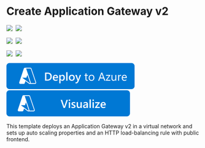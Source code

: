 # Create Application Gateway v2

<IMG SRC="https://azurequickstartsservice.blob.core.windows.net/badges/101-application-gateway-v2-autoscale-create/PublicLastTestDate.svg" />&nbsp;
<IMG SRC="https://azurequickstartsservice.blob.core.windows.net/badges/101-application-gateway-v2-autoscale-create/PublicDeployment.svg" />&nbsp;

<IMG SRC="https://azurequickstartsservice.blob.core.windows.net/badges/101-application-gateway-v2-autoscale-create/FairfaxLastTestDate.svg" />&nbsp;
<IMG SRC="https://azurequickstartsservice.blob.core.windows.net/badges/101-application-gateway-v2-autoscale-create/FairfaxDeployment.svg" />&nbsp;

<IMG SRC="https://azurequickstartsservice.blob.core.windows.net/badges/101-application-gateway-v2-autoscale-create/BestPracticeResult.svg" />&nbsp;
<IMG SRC="https://azurequickstartsservice.blob.core.windows.net/badges/101-application-gateway-v2-autoscale-create/CredScanResult.svg" />&nbsp;

<a href="https://portal.azure.com/#create/Microsoft.Template/uri/https%3A%2F%2Fraw.githubusercontent.com%2FAzure%2Fazure-quickstart-templates%2Fmaster%2F101-application-gateway-v2-autoscale-create%2Fazuredeploy.json" target="_blank">
    <img src="https://raw.githubusercontent.com/Azure/azure-quickstart-templates/master/1-CONTRIBUTION-GUIDE/images/deploytoazure.svg"/>
</a>
<a href="http://armviz.io/#/?load=https%3A%2F%2Fraw.githubusercontent.com%2FAzure%2Fazure-quickstart-templates%2Fmaster%2F101-application-gateway-v2-autoscale-create%2Fazuredeploy.json" target="_blank">
    <img src="https://raw.githubusercontent.com/Azure/azure-quickstart-templates/master/1-CONTRIBUTION-GUIDE/images/visualizebutton.svg"/>
</a>

This template deploys an Application Gateway v2 in a virtual network and sets up auto scaling properties and an HTTP load-balancing rule with public frontend.

